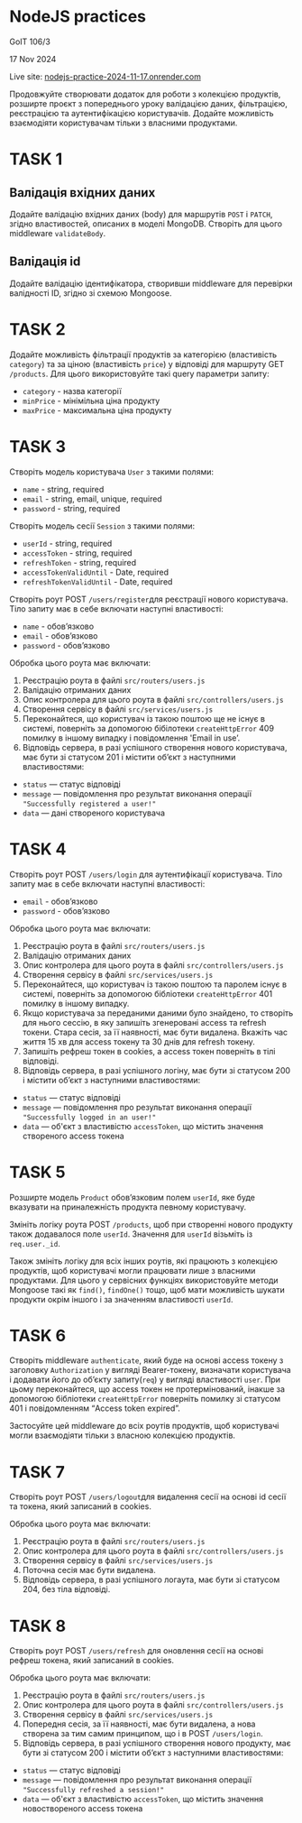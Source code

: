 # NodeJS practices

GoIT 106/3

17 Nov 2024

Live site: [nodejs-practice-2024-11-17.onrender.com](https://nodejs-practice-2024-11-17.onrender.com)

Продовжуйте створювати додаток для роботи з колекцією продуктів, розширте проєкт з попереднього уроку валідацією даних, фільтрацією, реєстрацією та аутентифікацією користувачів. Додайте можливість взаємодіяти користувачам тільки з власними продуктами.

# TASK 1

## Валідація вхідних даних

Додайте валідацію вхідних даних (body) для маршрутів `POST` і `PATCH`, згідно властивостей, описаних в моделі MongoDB. Створіть для цього middleware `validateBody`.

## Валідація id

Додайте валідацію ідентифікатора, створивши middleware для перевірки валідності ID, згідно зі схемою Mongoose.

# TASK 2

Додайте можливість фільтрації продуктів за категорією (властивість `category`) та за ціною (властивість `price`) у відповіді для маршруту GET `/products`. Для цього використовуйте такі query параметри запиту:

- `category` - назва категорії
- `minPrice` - мінімільна ціна продукту
- `maxPrice` - максимальна ціна продукту

# TASK 3

Створіть модель користувача `User` з такими полями:

- `name` - string, required
- `email` - string, email, unique, required
- `password` - string, required

Створіть модель сесії `Session` з такими полями:

- `userId` - string, required
- `accessToken` - string, required
- `refreshToken` - string, required
- `accessTokenValidUntil` - Date, required
- `refreshTokenValidUntil` - Date, required

Створіть роут POST `/users/register`для реєстрації нового користувача. Тіло запиту має в себе включати наступні властивості:

- `name` - обов’язково
- `email` - обов’язково
- `password` - обов’язково

Обробка цього роута має включати:

1. Реєстрацію роута в файлі `src/routers/users.js`
2. Валідацію отриманих даних
3. Опис контролера для цього роута в файлі `src/controllers/users.js`
4. Створення сервісу в файлі `src/services/users.js`
5. Переконайтеся, що користувач із такою поштою ще не існує в системі, поверніть за допомогою бібілотеки `createHttpError` 409 помилку в іншому випадку і повідомлення 'Email in use’.
6. Відповідь сервера, в разі успішного створення нового користувача, має бути зі статусом 201 і містити об’єкт з наступними властивостями:

- `status` — статус відповіді
- `message` — повідомлення про результат виконання операції `"Successfully registered a user!"`
- `data` — дані створеного користувача

# TASK 4

Створіть роут POST `/users/login` для аутентифікації користувача. Тіло запиту має в себе включати наступні властивості:

- `email` - обовʼязково
- `password` - обовʼязково

Обробка цього роута має включати:

1. Реєстрацію роута в файлі `src/routers/users.js`
2. Валідацію отриманих даних
3. Опис контролера для цього роута в файлі `src/controllers/users.js`
4. Створення сервісу в файлі `src/services/users.js`
5. Переконайтеся, що користувач із такою поштою та паролем існує в системі, поверніть за допомогою бібліотеки `createHttpError` 401 помилку в іншому випадку.
6. Якщо користувача за переданими даними було знайдено, то створіть для нього сессію, в яку запишіть згенеровані access та refresh токени. Стара сесія, за її наявності, має бути видалена. Вкажіть час життя 15 хв для access токену та 30 днів для refresh токену.
7. Запишіть рефреш токен в cookies, а access токен поверніть в тілі відповіді.
8. Відповідь сервера, в разі успішного логіну, має бути зі статусом 200 і містити об’єкт з наступними властивостями:

- `status` — статус відповіді
- `message` — повідомлення про результат виконання операції `"Successfully logged in an user!"`
- `data` — об'єкт з властивістю `accessToken`, що містить значення створеного access токена

# TASK 5

Розширте модель `Product` обовʼязковим полем `userId`, яке буде вказувати на приналежність продукта певному користувачу.

Змініть логіку роута POST `/products`, щоб при створенні нового продукту також додавалося поле `userId`. Значення для `userId` візьміть із `req.user._id`.

Також змініть логіку для всіх інших роутів, які працюють з колекцією продуктів, щоб користувачі могли працювати лише з власними продуктами. Для цього у сервісних функціях використовуйте методи Mongoose такі як `find()`, `findOne()` тощо, щоб мати можливість шукати продукти окрім іншого і за значенням властивості `userId`.

# TASK 6

Створіть middleware `authenticate`, який буде на основі access токену з заголовку `Authorization` у вигляді Bearer-токену, визначати користувача і додавати його до обʼєкту запиту(`req`) у вигляді властивості `user`. При цьому переконайтеся, що access токен не протермінований, інакше за допомогою бібліотеки `createHttpError` поверніть помилку зі статусом 401 і повідомленням “Access token expired”.

Застосуйте цей middleware до всіх роутів продуктів, щоб користувачі могли взаємодіяти тільки з власною колекцією продуктів.

# TASK 7

Створіть роут POST `/users/logout`для видалення сесії на основі id сесії та токена, який записаний в cookies.

Обробка цього роута має включати:

1. Реєстрацію роута в файлі `src/routers/users.js`
2. Опис контролера для цього роута в файлі `src/controllers/users.js`
3. Створення сервісу в файлі `src/services/users.js`
4. Поточна сесія має бути видалена.
5. Відповідь сервера, в разі успішного логаута, має бути зі статусом 204, без тіла відповіді.

# TASK 8

Створіть роут POST `/users/refresh` для оновлення сесії на основі рефреш токена, який записаний в cookies.

Обробка цього роута має включати:

1. Реєстрацію роута в файлі `src/routers/users.js`
2. Опис контролера для цього роута в файлі `src/controllers/users.js`
3. Створення сервісу в файлі `src/services/users.js`
4. Попередня сесія, за її наявності, має бути видалена, а нова створена за тим самим принципом, що і в POST `/users/login`.
5. Відповідь сервера, в разі успішного створення нового продукту, має бути зі статусом 200 і містити об’єкт з наступними властивостями:

- `status` — статус відповіді
- `message` — повідомлення про результат виконання операції `"Successfully refreshed a session!"`
- `data` — об'єкт з властивістю `accessToken`, що містить значення новоствореного access токена
